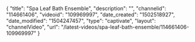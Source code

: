 {
    "title": "Spa Leaf Bath Ensemble",
    "description": "",
    "channelid": "114661406",
    "videoid": "109969997",
    "date_created": "1502518927",
    "date_modified": "1504247457",
    "type": "captivate",
    "layout": "channelVideo",
    "url": "\/latest-videos\/spa-leaf-bath-ensemble\/114661406-109969997"
}